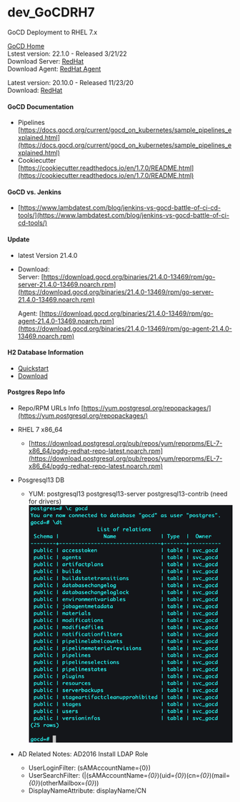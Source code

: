 # dev_GoCDRH7
GoCD Deployment to RHEL 7.x

[GoCD Home](https://gocd.org)<br/>
Lstest version: 22.1.0 - Released 3/21/22<br/>
Download Server: [RedHat](https://download.gocd.org/binaries/22.1.0-13913/rpm/go-server-22.1.0-13913.noarch.rpm) <br/>
Download Agent: [RedHat Agent](https://download.gocd.org/binaries/22.1.0-13913/rpm/go-agent-22.1.0-13913.noarch.rpm) <br/>

Latest version: 20.10.0 - Released 11/23/20<br/>
Download: [RedHat](https://www.gocd.org/download/#redhat)<br/>

#### GoCD Documentation
- Pipelines
  [https://docs.gocd.org/current/gocd_on_kubernetes/sample_pipelines_explained.html](https://docs.gocd.org/current/gocd_on_kubernetes/sample_pipelines_explained.html) <br/>
- Cookiecutter
  [https://cookiecutter.readthedocs.io/en/1.7.0/README.html](https://cookiecutter.readthedocs.io/en/1.7.0/README.html) <br/>

#### GoCD vs. Jenkins
- [https://www.lambdatest.com/blog/jenkins-vs-gocd-battle-of-ci-cd-tools/](https://www.lambdatest.com/blog/jenkins-vs-gocd-battle-of-ci-cd-tools/) <br/>

#### Update
- latest Version 21.4.0
- Download: <br/>
  Server: [https://download.gocd.org/binaries/21.4.0-13469/rpm/go-server-21.4.0-13469.noarch.rpm](https://download.gocd.org/binaries/21.4.0-13469/rpm/go-server-21.4.0-13469.noarch.rpm) <br/>
  
  Agent: [https://download.gocd.org/binaries/21.4.0-13469/rpm/go-agent-21.4.0-13469.noarch.rpm](https://download.gocd.org/binaries/21.4.0-13469/rpm/go-agent-21.4.0-13469.noarch.rpm) <br/>

#### H2 Database Information
- [Quickstart](http://www.h2database.com/html/quickstart.html) <br/>
- [Download](http://www.h2database.com/html/download.html) <br/>

#### Postgres Repo Info
- Repo/RPM URLs Info
  [https://yum.postgresql.org/repopackages/](https://yum.postgresql.org/repopackages/) <br/>
  
- RHEL 7 x86_64
  - [https://download.postgresql.org/pub/repos/yum/reporpms/EL-7-x86_64/pgdg-redhat-repo-latest.noarch.rpm](https://download.postgresql.org/pub/repos/yum/reporpms/EL-7-x86_64/pgdg-redhat-repo-latest.noarch.rpm) <br/>

- Posgresql13 DB
  - YUM:  postgresql13 postgresql13-server postgresql13-contrib (need for drivers)
  ![Postgresql Tables](https://github.com/lel99999/dev_GoCDRH7/blob/master/gocd_postgresql13-01.png) <br/>

- AD Related Notes: AD2016 Install LDAP Role
  - UserLoginFilter: (sAMAccountName={0})  
  - UserSearchFilter: (|(sAMAccountName=*{0}*)(uid=*{0}*)(cn=*{0}*)(mail=*{0}*)(otherMailbox=*{0}*))
  - DisplayNameAttribute: displayName/CN
  


